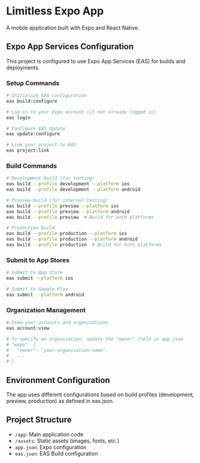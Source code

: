 # Limitless Expo App

A mobile application built with Expo and React Native.

## Expo App Services Configuration

This project is configured to use Expo App Services (EAS) for builds and deployments.

### Setup Commands

```bash
# Initialize EAS configuration
eas build:configure

# Log in to your Expo account (if not already logged in)
eas login

# Configure EAS Update
eas update:configure

# Link your project to EAS
eas project:link
```

### Build Commands

```bash
# Development build (for testing)
eas build --profile development --platform ios
eas build --profile development --platform android

# Preview build (for internal testing)
eas build --profile preview --platform ios
eas build --profile preview --platform android
eas build --profile preview  # Build for both platforms

# Production build
eas build --profile production --platform ios
eas build --profile production --platform android
eas build --profile production  # Build for both platforms
```

### Submit to App Stores

```bash
# Submit to App Store
eas submit --platform ios

# Submit to Google Play
eas submit --platform android
```

### Organization Management

```bash
# View your accounts and organizations
eas account:view

# To specify an organization, update the "owner" field in app.json
# "expo": {
#   "owner": "your-organization-name",
#   ...
# }
```

## Environment Configuration

The app uses different configurations based on build profiles (development, preview, production) as defined in eas.json.

## Project Structure

- `/app`: Main application code
- `/assets`: Static assets (images, fonts, etc.)
- `app.json`: Expo configuration
- `eas.json`: EAS Build configuration

